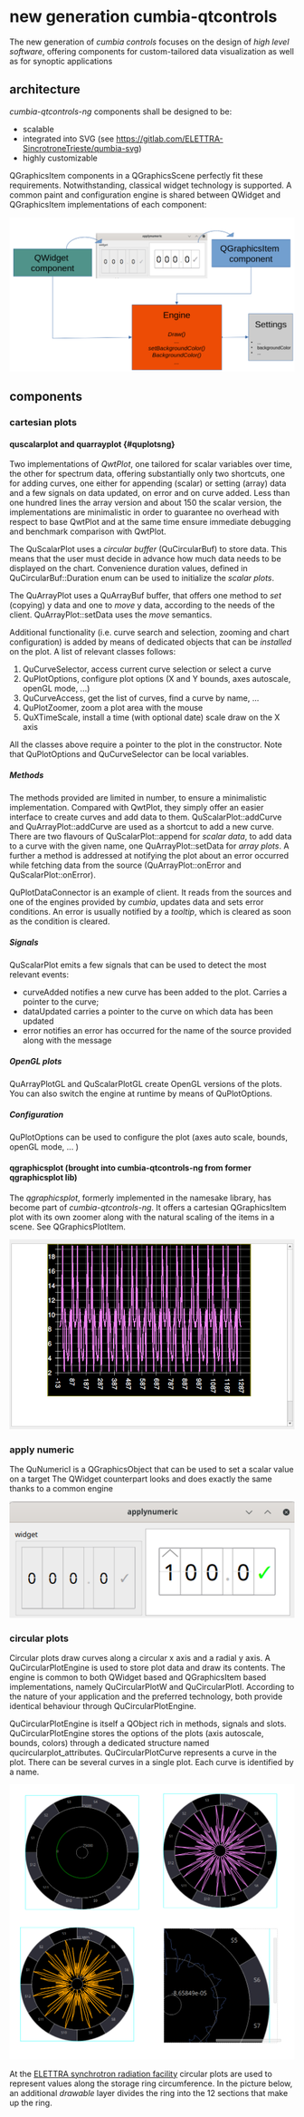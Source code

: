 # new generation cumbia-qtcontrols

The new generation of *cumbia controls* focuses on the design of *high level software*, offering 
components for custom-tailored data visualization as well as for synoptic applications


## architecture

*cumbia-qtcontrols-ng* components shall be designed to be:

- scalable 
- integrated into SVG (see https://gitlab.com/ELETTRA-SincrotroneTrieste/qumbia-svg)
- highly customizable

QGraphicsItem components in a QGraphicsScene perfectly fit these requirements. Notwithstanding,
classical widget technology is supported. 
A common paint and configuration engine is shared between QWidget and QGraphicsItem implementations
of each component:

![architecture diagram for cumbia-qtcontrols-ng components.](artwork/class-diagram.png)


## components

### cartesian plots

#### quscalarplot and quarrayplot {#quplotsng}

Two implementations of *QwtPlot*, one tailored for scalar variables over time, the other for spectrum
data, offering substantially only two shortcuts, one for adding curves, one either for appending (scalar) 
or setting (array) data and a few signals on data updated, on error and on curve added.
Less than one hundred lines the array version and about 150 the scalar version, the implementations
are minimalistic in order to guarantee no overhead with respect to base QwtPlot and at the same time
ensure immediate debugging and benchmark comparison with QwtPlot.

The QuScalarPlot uses a *circular buffer* (QuCircularBuf) to store data. This means that the user must decide in 
advance how much data needs to be displayed on the chart. Convenience duration values, defined in
QuCircularBuf::Duration enum can be used to initialize the *scalar plots*.

The QuArrayPlot uses a QuArrayBuf buffer, that offers one method to *set* (copying) y data and one
to *move* y data, according to the needs of the client.
QuArrayPlot::setData uses the *move* semantics.


Additional functionality (i.e. curve search and selection, zooming and chart configuration) is added
by means of dedicated objects that can be *installed* on the plot. A list of relevant classes follows:

1. QuCurveSelector, access current curve selection or select a curve
2. QuPlotOptions, configure plot options (X and Y bounds, axes autoscale, openGL mode, ...)
3. QuCurveAccess, get the list of curves, find a curve by name, ...
4. QuPlotZoomer, zoom a plot area with the mouse
5. QuXTimeScale, install a time (with optional date) scale draw on the X axis

All the classes above require a pointer to the plot in the constructor.
Note that QuPlotOptions and QuCurveSelector can be local variables.


##### Methods

 The methods provided are limited in number, to ensure a minimalistic implementation.
 Compared with QwtPlot, they simply offer an easier interface to create curves and add
 data to them.
 QuScalarPlot::addCurve and QuArrayPlot::addCurve are used as a shortcut to add a new curve. 
 There are two flavours of QuScalarPlot::append for *scalar data*, to add data to a curve 
 with the given name, one QuArrayPlot::setData for *array plots*.
 A further a method is addressed at notifying the plot about an error occurred 
 while fetching data from the source (QuArrayPlot::onError and QuScalarPlot::onError).
 
 QuPlotDataConnector is an example of client. It reads from the sources and one of the 
 engines provided by *cumbia*, updates data and sets error conditions. An error is usually
 notified by a *tooltip*, which is cleared as soon as the condition is cleared.
 

##### Signals

 QuScalarPlot emits a few signals that can be used to detect the most relevant events:

 - curveAdded notifies a new curve has been added to the plot. Carries a pointer to the curve;
 - dataUpdated carries a pointer to the curve on which data has been updated
 - error notifies an error has occurred for the name of the source provided along with the
   message

##### OpenGL plots

QuArrayPlotGL and QuScalarPlotGL create OpenGL versions of the plots. You can also switch
the engine at runtime by means of QuPlotOptions.

##### Configuration

QuPlotOptions can be used to configure the plot (axes auto scale, bounds, openGL 
mode, ... )

#### qgraphicsplot (brought into cumbia-qtcontrols-ng from former qgraphicsplot lib)

The *qgraphicsplot*, formerly implemented in the namesake library, has become part of *cumbia-qtcontrols-ng*.
It offers a cartesian QGraphicsItem plot with its own zoomer along with the natural scaling of the items in 
a scene. See QGraphicsPlotItem.

![QGraphicsPlotItem](artwork/qgraphicsplot.png)


### apply numeric

The QuNumericI is a QGraphicsObject that can be used to set a scalar value on a target
The QWidget counterpart looks and does exactly the same thanks to a common engine

![QuNumericW on the left and QuNumericI, the latter in a QGraphicsScene](artwork/qunumeric-1.png)


### circular plots

Circular plots draw curves along a circular x axis and a radial y axis.
A QuCircularPlotEngine is used to store plot data and draw its contents.
The engine is common to both QWidget based and QGraphicsItem based implementations, namely
QuCircularPlotW and QuCircularPlotI.
According to the nature of your application and the preferred technology, both provide
identical behaviour through QuCircularPlotEngine.

QuCircularPlotEngine is itself a QObject rich in methods, signals and slots.
QuCircularPlotEngine stores the options of the plots (axis autoscale, bounds, colors)
through a dedicated structure named qucircularplot_attributes.
QuCircularPlotCurve represents a curve in the plot. There can be several curves in a single
plot. Each curve is identified by a name.


![Four QuCircularPlotItem instances in a QGraphicsScene. One is zoomed.](artwork/circularplots.png)


At the [ELETTRA synchrotron radiation facility](https://www.elettra.eu) circular plots are used to represent
values along the storage ring circumference. In the picture below, an additional *drawable* layer divides the
ring into the 12 sections that make up the ring.
